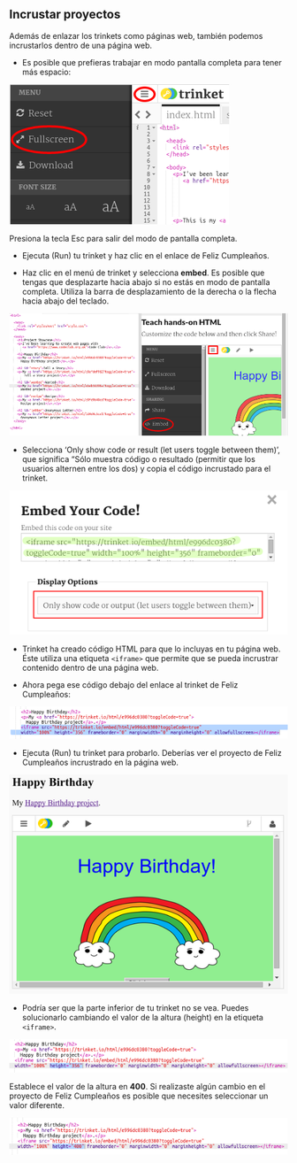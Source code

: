 ## Incrustar proyectos

Además de enlazar los trinkets como páginas web, también podemos incrustarlos dentro de una página web.

+ Es posible que prefieras trabajar en modo pantalla completa para tener más espacio:

![captura de pantalla](images/showcase-fullscreen.png)

Presiona la tecla Esc para salir del modo de pantalla completa.

+ Ejecuta (Run) tu trinket y haz clic en el enlace de Feliz Cumpleaños.

+ Haz clic en el menú de trinket y selecciona **embed**. Es posible que tengas que desplazarte hacia abajo si no estás en modo de pantalla completa. Utiliza la barra de desplazamiento de la derecha o la flecha hacia abajo del teclado.

![captura de pantalla](images/showcase-embed-code.png)

+ Selecciona ‘Only show code or result (let users toggle between them)’, que significa “Sólo muestra código o resultado (permitir que los usuarios alternen entre los dos) y copia el código incrustado para el trinket. 

![captura de pantalla](images/showcase-embed.png)

+ Trinket ha creado código HTML para que lo incluyas en tu página web. Éste utiliza una etiqueta `<iframe>` que permite que se pueda incrustrar contenido dentro de una página web.

+ Ahora pega ese código debajo del enlace al trinket de Feliz Cumpleaños:

![captura de pantalla](images/showcase-paste-embed.png)

+ Ejecuta (Run) tu trinket para probarlo. Deberías ver el proyecto de Feliz Cumpleaños incrustrado en la página web. 

![captura de pantalla](images/showcase-embed-output.png)

+ Podría ser que la parte inferior de tu trinket no se vea. Puedes solucionarlo cambiando el valor de la altura (height) en la etiqueta `<iframe>`. 

![captura de pantalla](images/showcase-embed-height.png)

Establece el valor de la altura en **400**. Si realizaste algún cambio en el proyecto de Feliz Cumpleaños es posible que necesites seleccionar un valor diferente.

![captura de pantalla](images/showcase-embed-fixed.png)